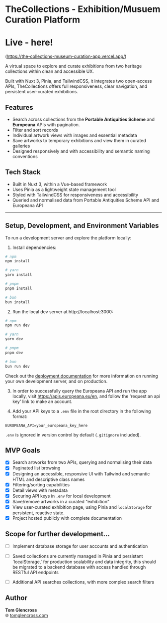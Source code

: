 # TheCollections - Exhibition/Musuem Curation Platform

# Live - here!
(https://the-collections-museum-curation-app.vercel.app/)

A virtual space to explore and curate exhibitions from two heritage collections within clean and accessible UX.

Built with Nuxt 3, Pinia, and TailwindCSS, it integrates two open-access APIs, TheCollections offers full responsiveness, clear navigation, and persistent user-curated exhibitions.

## Features

- Search across collections from the **Portable Antiquities Scheme** and **Europeana** APIs with pagination.
- Filter and sort records
- Individual artwork views with images and essential metadata
- Save artworks to temporary exhibitions and view them in curated galleries
- Designed responsively and with accessibility and semantic naming conventions

## Tech Stack

- Built in Nuxt 3, within a Vue-based framework
- Uses Pinia as a lightweight state management tool
- Styled with TailwindCSS for responsiveness and accessibility
- Queried and normalised data from Portable Antiquities Scheme API and Europeana API

---

## Setup, Development, and Environment Variables 

To run a development server and explore the platform locally:

1. Install dependencies:

```bash
# npm
npm install

# yarn
yarn install

# pnpm
pnpm install

# bun
bun install
```

2. Run the local dev server at http://localhost:3000:

```bash
# npm
npm run dev

# yarn
yarn dev

# pnpm
pnpm dev

# bun
bun run dev
```
Check out the [deployment documentation](https://nuxt.com/docs/getting-started/deployment) for more information on running your own development server, and on production.

3. In order to successfully query the Europeana API and run the app locally, visit https://apis.europeana.eu/en, and follow the 'request an api key' link to make an account.

4. Add your API keys to a `.env` file in the root directory in the following format:

```
EUROPEANA_API=your_europeana_key_here
```

`.env` is ignored in version control by default (`.gitignore` included).

## MVP Goals

- [x] Search artworks from two APIs, querying and normalising their data 
- [x] Paginated list browsing
- [x] Designing an accessible, responsive UI with Tailwind and semantic HTML and descriptive class names
- [x] Filtering/sorting capabilities
- [x] Detail views with metadata
- [x] Securing API keys in `.env` for local development
- [x] Save/remove artworks in a curated "exhibition"
- [x] View user-curated exhibition page, using Pinia and `localStorage` for persistent, reactive state.
- [x] Project hosted publicly with complete documentation

## Scope for further development...
- [ ] Implement database storage for user accounts and authentication
- [ ] Saved collections are currently managed in Pinia and persistant 'localStorage,' for production scalability and data integrity, this should be migrated to a backend database with access handled through RESTful API endpoints
- [ ] Additional API searches collections, with more complex search filters


## Author

**Tom Glencross**  
🌐 [tomglencross.com](https://tomglencross.com)



